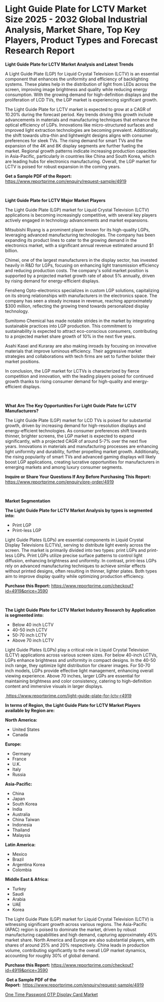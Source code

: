 <p><h1>Light Guide Plate for LCTV Market Size 2025 - 2032 Global Industrial Analysis, Market Share, Top Key Players, Product Types and Forecast Research Report</h1></p><p><strong>Light Guide Plate for LCTV Market Analysis and Latest Trends</strong></p>
<p><p>A Light Guide Plate (LGP) for Liquid Crystal Television (LCTV) is an essential component that enhances the uniformity and efficiency of backlighting systems. These plates help in the distribution of light from LEDs across the screen, improving image brightness and quality while reducing energy consumption. With the growing demand for high-definition displays and the proliferation of LCD TVs, the LGP market is experiencing significant growth.</p><p>The Light Guide Plate for LCTV market is expected to grow at a CAGR of 10.20% during the forecast period. Key trends driving this growth include advancements in materials and manufacturing techniques that enhance the optical efficiency of LGPs. Innovations like micro-structured surfaces and improved light extraction technologies are becoming prevalent. Additionally, the shift towards ultra-thin and lightweight designs aligns with consumer preferences for sleek TVs. The rising demand for smart TVs and the expansion of the 4K and 8K display segments are further fueling the market. Regional growth patterns indicate increasing production capacities in Asia-Pacific, particularly in countries like China and South Korea, which are leading hubs for electronics manufacturing. Overall, the LGP market for LCTV is poised for robust expansion in the coming years.</p></p>
<p><strong>Get a Sample PDF of the Report:&nbsp;</strong> <a href="https://www.reportprime.com/enquiry/request-sample/4919?utm_campaign=2301&utm_medium=2&utm_source=Github&utm_content=ia&utm_term=19032025&utm_id=light-guide-plate-for-lctv">https://www.reportprime.com/enquiry/request-sample/4919</a></p>
<p>&nbsp;</p>
<p><strong>Light Guide Plate for LCTV Major Market Players</strong></p>
<p><p>The Light Guide Plate (LGP) market for Liquid Crystal Television (LCTV) applications is becoming increasingly competitive, with several key players actively engaged in technology advancements and market expansions. </p><p>Mitsubishi Riyang is a prominent player known for its high-quality LGPs, leveraging advanced manufacturing technologies. The company has been expanding its product lines to cater to the growing demand in the electronics market, with a significant annual revenue estimated around $1 billion.</p><p>Chimei, one of the largest manufacturers in the display sector, has invested heavily in R&D for LGPs, focusing on enhancing light transmission efficiency and reducing production costs. The company's solid market position is supported by a projected market growth rate of about 5% annually, driven by rising demand for energy-efficient displays.</p><p>Fensheng Opto-electronics specializes in custom LGP solutions, capitalizing on its strong relationships with manufacturers in the electronics space. The company has seen a steady increase in revenue, reaching approximately $300 million, reflecting the growing trend towards personalized display technology.</p><p>Sumitomo Chemical has made notable strides in the market by integrating sustainable practices into LGP production. This commitment to sustainability is expected to attract eco-conscious consumers, contributing to a projected market share growth of 10% in the next five years.</p><p>Asahi Kasei and Kuraray are also making inroads by focusing on innovative materials that improve luminous efficiency. Their aggressive market strategies and collaborations with tech firms are set to further bolster their market positions.</p><p>In conclusion, the LGP market for LCTVs is characterized by fierce competition and innovation, with the leading players poised for continued growth thanks to rising consumer demand for high-quality and energy-efficient displays.</p></p>
<p>&nbsp;</p>
<p><strong>What Are The Key Opportunities For Light Guide Plate for LCTV Manufacturers?</strong></p>
<p><p>The Light Guide Plate (LGP) market for LCD TVs is poised for substantial growth, driven by increasing demand for high-resolution displays and energy-efficient technologies. As consumer preferences shift towards thinner, brighter screens, the LGP market is expected to expand significantly, with a projected CAGR of around 5-7% over the next five years. Innovations in materials and manufacturing processes are enhancing light uniformity and durability, further propelling market growth. Additionally, the rising popularity of smart TVs and advanced gaming displays will likely boost LGP applications, creating lucrative opportunities for manufacturers in emerging markets and among luxury consumer segments.</p></p>
<p><strong>Inquire or Share Your Questions If Any Before Purchasing This Report:</strong> <a href="https://www.reportprime.com/enquiry/pre-order/4919?utm_campaign=2301&utm_medium=2&utm_source=Github&utm_content=ia&utm_term=19032025&utm_id=light-guide-plate-for-lctv">https://www.reportprime.com/enquiry/pre-order/4919</a></p>
<p>&nbsp;</p>
<p><strong>Market Segmentation</strong></p>
<p><strong>The Light Guide Plate for LCTV Market Analysis by types is segmented into:</strong></p>
<p><ul><li>Print LGP</li><li>Print-less LGP</li></ul></p>
<p><p>Light Guide Plates (LGPs) are essential components in Liquid Crystal Display Televisions (LCTVs), serving to distribute light evenly across the screen. The market is primarily divided into two types: print LGPs and print-less LGPs. Print LGPs utilize precise surface patterns to control light diffusion, enhancing brightness and uniformity. In contrast, print-less LGPs rely on advanced manufacturing techniques to achieve similar effects without printed designs, often resulting in thinner, lighter plates. Both types aim to improve display quality while optimizing production efficiency.</p></p>
<p><strong>Purchase this Report:&nbsp;</strong><a href="https://www.reportprime.com/checkout?id=4919&price=3590&utm_campaign=2301&utm_medium=2&utm_source=Github&utm_content=ia&utm_term=19032025&utm_id=light-guide-plate-for-lctv">https://www.reportprime.com/checkout?id=4919&price=3590</a></p>
<p>&nbsp;</p>
<p><strong>The Light Guide Plate for LCTV Market Industry Research by Application is segmented into:</strong></p>
<p><ul><li>Below 40 inch LCTV</li><li>40-50 inch LCTV</li><li>50-70 inch LCTV</li><li>Above 70 inch LCTV</li></ul></p>
<p><p>Light Guide Plates (LGPs) play a critical role in Liquid Crystal Television (LCTV) applications across various screen sizes. For below 40-inch LCTVs, LGPs enhance brightness and uniformity in compact designs. In the 40-50 inch range, they optimize light distribution for clearer images. For 50-70 inch models, LGPs provide effective light management, enhancing overall viewing experience. Above 70 inches, larger LGPs are essential for maintaining brightness and color consistency, catering to high-definition content and immersive visuals in larger displays.</p></p>
<p><a href="https://www.reportprime.com/light-guide-plate-for-lctv-r4919?utm_campaign=2301&utm_medium=2&utm_source=Github&utm_content=ia&utm_term=19032025&utm_id=light-guide-plate-for-lctv">&nbsp;https://www.reportprime.com/light-guide-plate-for-lctv-r4919</a></p>
<p><strong>In terms of Region, the Light Guide Plate for LCTV Market Players available by Region are:</strong></p>
<p>
    <p> <strong> North America: </strong>
        <ul>
            <li>United States</li>
            <li>Canada</li>
        </ul>
        </p> 
    <p> <strong> Europe: </strong>
        <ul>
            <li>Germany</li>
            <li>France</li>
            <li>U.K.</li>
            <li>Italy</li>
            <li>Russia</li>
        </ul>
        </p> 
    <p> <strong> Asia-Pacific: </strong>
        <ul>
            <li>China</li>
            <li>Japan</li>
            <li>South Korea</li>
            <li>India</li>
            <li>Australia</li>
            <li>China Taiwan</li>
            <li>Indonesia</li>
            <li>Thailand</li>
            <li>Malaysia</li>
        </ul>
        </p> 
    <p> <strong> Latin America: </strong>
        <ul>
            <li>Mexico</li>
            <li>Brazil</li>
            <li>Argentina Korea</li>
            <li>Colombia</li>
        </ul>
        </p> 
    <p> <strong> Middle East & Africa: </strong>
        <ul>
            <li>Turkey</li>
            <li>Saudi</li>
            <li>Arabia</li>
            <li>UAE</li>
            <li>Korea</li>
        </ul>
    </p>
    </p>
<p><p>The Light Guide Plate (LGP) market for Liquid Crystal Television (LCTV) is witnessing significant growth across various regions. The Asia-Pacific (APAC) region is poised to dominate the market, driven by robust manufacturing capabilities and high demand, capturing approximately 45% market share. North America and Europe are also substantial players, with shares of around 25% and 20% respectively. China leads in production volume, contributing significantly to the overall LGP market dynamics, accounting for roughly 30% of global demand.</p></p>
<p><strong>Purchase this Report: </strong><a href="https://www.reportprime.com/checkout?id=4919&price=3590&utm_campaign=2301&utm_medium=2&utm_source=Github&utm_content=ia&utm_term=19032025&utm_id=light-guide-plate-for-lctv">https://www.reportprime.com/checkout?id=4919&price=3590</a></p>
<p>&nbsp;<strong>Get a Sample PDF of the Report:&nbsp;&nbsp;</strong><a href="https://www.reportprime.com/enquiry/request-sample/4919?utm_campaign=2301&utm_medium=2&utm_source=Github&utm_content=ia&utm_term=19032025&utm_id=light-guide-plate-for-lctv">https://www.reportprime.com/enquiry/request-sample/4919</a></p>
<p><strong></strong></p>
<p><p><a href="https://github.com/sca704osol/Market-Research-Report-List-1/blob/main/one-time-password-otp-display-card-market.md?utm_campaign=2301&utm_medium=2&utm_source=Github&utm_content=ia&utm_term=19032025&utm_id=light-guide-plate-for-lctv">One Time Password OTP Display Card Market</a></p></p>